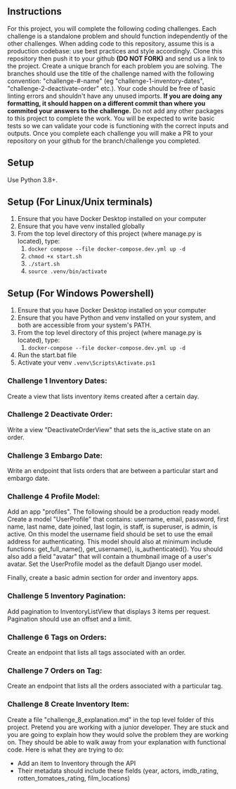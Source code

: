 ## Instructions
For this project, you will complete the following coding challenges. Each challenge is a standalone problem and should function independently of the other challenges. When adding code to this repository, assume this is a production codebase: use best practices and style accordingly. Clone this repository then push it to your github **(DO NOT FORK)** and send us a link to the project. Create a unique branch for each problem you are solving. The branches should use the title of the challenge named with the following convention: "challenge-#-name" (eg "challenge-1-inventory-dates", "challenge-2-deactivate-order" etc.). Your code should be free of basic linting errors and shouldn't have any unused imports. **If you are doing any formatting, it should happen on a different commit than where you commited your answers to the challenge.** Do not add any other packages to this project to complete the work. You will be expected to write basic tests so we can validate your code is functioning with the correct inputs and outputs. Once you complete each challenge you will make a PR to your repository on your github for the branch/challenge you completed.

## Setup

Use Python 3.8+.

## Setup (For Linux/Unix terminals)
1. Ensure that you have Docker Desktop installed on your computer
2. Ensure that you have venv installed globally
3. From the top level directory of this project (where manage.py is located), type:
    1. `docker compose --file docker-compose.dev.yml up -d`
    2. `chmod +x start.sh`
    3. `./start.sh`
    4. `source .venv/bin/activate`

## Setup (For Windows Powershell)
1. Ensure that you have Docker Desktop installed on your computer
2. Ensure that you have Python and venv installed on your system, and both are accessible from your system's PATH.
3. From the top level directory of this project (where manage.py is located), type: 
    1. `docker-compose --file docker-compose.dev.yml up -d`
4. Run the start.bat file
5. Activate your venv `.venv\Scripts\Activate.ps1`


### Challenge 1 Inventory Dates:
Create a view that lists inventory items created after a certain day.

### Challenge 2 Deactivate Order:
Write a view "DeactivateOrderView" that sets the is_active state on an order.

### Challenge 3 Embargo Date:
Write an endpoint that lists orders that are between a particular start and embargo date.

### Challenge 4 Profile Model:
Add an app "profiles". The following should be a production ready model. Create a model "UserProfile" that contains: username, email, password, first name, last name, date joined, last login, is staff, is superuser, is admin, is active. On this model the username field should be set to use the email address for authenticating. This model should also at minimum include functions: get_full_name(), get_username(), is_authenticated(). You should also add a field "avatar" that will contain a thumbnail image of a user's avatar. Set the UserProfile model as the default Django user model.

Finally, create a basic admin section for order and inventory apps.

### Challenge 5 Inventory Pagination:
Add pagination to InventoryListView that displays 3 items per request. Pagination should use an offset and a limit.

### Challenge 6 Tags on Orders:
Create an endpoint that lists all tags associated with an order.

### Challenge 7 Orders on Tag:
Create an endpoint that lists all the orders associated with a particular tag.

### Challenge 8 Create Inventory Item:
Create a file "challenge_8_explanation.md" in the top level folder of this project. Pretend you are working with a junior developer. They are stuck and you are going to explain how they would solve the problem they are working on. They should be able to walk away from your explanation with functional code. Here is what they are trying to do:
- Add an item to Inventory through the API
- Their metadata should include these fields (year, actors, imdb_rating, rotten_tomatoes_rating, film_locations)
